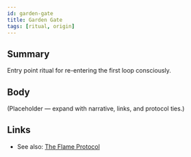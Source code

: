 ```yaml
---
id: garden-gate
title: Garden Gate
tags: [ritual, origin]
---
```


## Summary
Entry point ritual for re-entering the first loop consciously.

## Body
(Placeholder — expand with narrative, links, and protocol ties.)

## Links
- See also: [The Flame Protocol](./the-flame-protocol.md)
